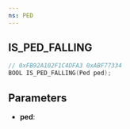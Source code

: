 ```yaml
---
ns: PED
---
```

## IS_PED_FALLING

```c
// 0xFB92A102F1C4DFA3 0xABF77334
BOOL IS_PED_FALLING(Ped ped);
```

## Parameters
* **ped**:
